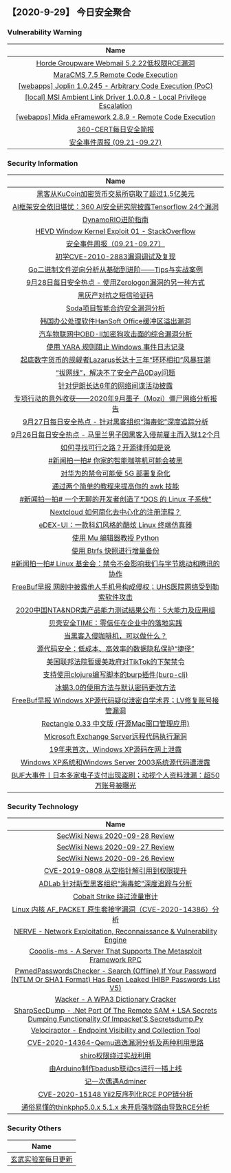 
 ##   【2020-9-29】 今日安全聚合


###  						       							Vulnerability Warning

|                             Name                             |
| :----------------------------------------------------------: |
|[Horde Groupware Webmail 5.2.22低权限RCE漏洞](https://www.seebug.org/vuldb/ssvid-98389)|
|[MaraCMS 7.5 Remote Code Execution](https://cxsecurity.com/issue/WLB-2020090131)|
|[[webapps] Joplin 1.0.245 - Arbitrary Code Execution (PoC)](https://www.exploit-db.com/exploits/48837)|
|[[local] MSI Ambient Link Driver 1.0.0.8 - Local Privilege Escalation](https://www.exploit-db.com/exploits/48836)|
|[[webapps] Mida eFramework 2.8.9 - Remote Code Execution](https://www.exploit-db.com/exploits/48835)|
|[360-CERT每日安全简报](https://cert.360.cn/daily?date=2020-09-29)|
|[安全事件周报 (09.21-09.27)](https://cert.360.cn/warning/detail?id=3e8a2fbe32bfe67170b7d3663e774646)|

### 						        							Security Information
|                             Name                                    |
| :----------------------------------------------------------: |
|[黑客从KuCoin加密货币交易所窃取了超过1.5亿美元](https://www.anquanke.com/post/id/218891)|
|[AI框架安全依旧堪忧：360 AI安全研究院披露Tensorflow 24个漏洞](https://www.anquanke.com/post/id/218839)|
|[DynamoRIO进阶指南](https://www.anquanke.com/post/id/218568)|
|[HEVD Window Kernel Exploit 01 - StackOverflow](https://www.anquanke.com/post/id/218682)|
|[安全事件周报（09.21-09.27）](https://www.anquanke.com/post/id/218820)|
|[初学CVE-2010-2883漏洞调试及复现](https://www.anquanke.com/post/id/218543)|
|[Go二进制文件逆向分析从基础到进阶——Tips与实战案例](https://www.anquanke.com/post/id/218674)|
|[9月28日每日安全热点 - 使用Zerologon漏洞的另一种方式](https://www.anquanke.com/post/id/218781)|
|[黑灰产对抗之短信验证码](https://www.anquanke.com/post/id/218673)|
|[Soda项目智能合约安全漏洞分析](https://www.anquanke.com/post/id/218372)|
|[韩国办公处理软件HanSoft Office缓冲区溢出漏洞](https://www.anquanke.com/post/id/218558)|
|[汽车物联网中OBD-II加密狗攻击面的综合漏洞分析](https://www.anquanke.com/post/id/218559)|
|[使用 YARA 规则阻止 Windows 事件日志记录](https://www.anquanke.com/post/id/217922)|
|[起底数字货币的觊觎者Lazarus长达十三年“环环相扣”风暴狂潮](https://www.anquanke.com/post/id/218753)|
|[“拔网线”，解决不了安全产品0Day问题](https://www.anquanke.com/post/id/218730)|
|[针对伊朗长达6年的网络间谍活动披露](https://www.anquanke.com/post/id/218650)|
|[专项行动的意外收获——2020年9月墨子（Mozi）僵尸网络分析报告](https://www.anquanke.com/post/id/218613)|
|[9月27日每日安全热点 - 针对黑客组织“海毒蛇”深度追踪分析](https://www.anquanke.com/post/id/218689)|
|[9月26日每日安全热点 - 马里兰男子因黑客入侵前雇主而入狱12个月](https://www.anquanke.com/post/id/218676)|
|[如何寻找可行之路？开源律师如是说](https://linux.cn/article-12662-1.html?utm_source=rss&utm_medium=rss)|
|[#新闻拍一拍# 你家的智能咖啡机可能会被黑](https://linux.cn/article-12660-1.html?utm_source=rss&utm_medium=rss)|
|[对华为的禁令可能使 5G 部署复杂化](https://linux.cn/article-12659-1.html?utm_source=rss&utm_medium=rss)|
|[通过两个简单的教程来提高你的 awk 技能](https://linux.cn/article-12658-1.html?utm_source=rss&utm_medium=rss)|
|[#新闻拍一拍# 一个无聊的开发者创造了“DOS 的 Linux 子系统”](https://linux.cn/article-12657-1.html?utm_source=rss&utm_medium=rss)|
|[Nextcloud 如何简化去中心化的注册流程？](https://linux.cn/article-12656-1.html?utm_source=rss&utm_medium=rss)|
|[eDEX-UI：一款科幻风格的酷炫 Linux 终端仿真器](https://linux.cn/article-12655-1.html?utm_source=rss&utm_medium=rss)|
|[使用 Mu 编辑器教授 Python](https://linux.cn/article-12654-1.html?utm_source=rss&utm_medium=rss)|
|[使用 Btrfs 快照进行增量备份](https://linux.cn/article-12653-1.html?utm_source=rss&utm_medium=rss)|
|[#新闻拍一拍# Linux 基金会：禁令不会影响我们与字节跳动和腾讯的协作](https://linux.cn/article-12652-1.html?utm_source=rss&utm_medium=rss)|
|[FreeBuf早报  网剧中披露他人手机号构成侵权；UHS医院网络受到勒索软件攻击](https://www.freebuf.com/news/251190.html)|
|[2020中国NTA&amp;NDR类产品能力测试结果公布：5大能力及应用组](https://www.freebuf.com/articles/paper/251141.html)|
|[贝壳安全TIME：零信任在企业中的落地实践](https://www.freebuf.com/fevents/251121.html)|
|[当黑客入侵咖啡机，可以做什么？](https://www.freebuf.com/articles/terminal/251106.html)|
|[源代码安全：低成本、高效率的数据隐私保护“捷径”](https://www.freebuf.com/articles/neopoints/251095.html)|
|[美国联邦法院暂缓美政府对TikTok的下架禁令](https://www.freebuf.com/news/251091.html)|
|[支持使用clojure编写脚本的burp插件(burp-clj)](https://www.freebuf.com/sectool/251076.html)|
|[冰蝎3.0的使用方法与默认密码更改方法](https://www.freebuf.com/sectool/251074.html)|
|[FreeBuf早报  Windows XP源代码疑似泄密自学术界；LV修复账号接管漏洞](https://www.freebuf.com/news/251057.html)|
|[Rectangle 0.33 中文版 (开源Mac窗口管理应用)](https://www.freebuf.com/sectool/251046.html)|
|[Microsoft Exchange Server远程代码执行漏洞](https://www.freebuf.com/news/250348.html)|
|[19年来首次，Windows XP源码在网上泄露](https://www.freebuf.com/news/251012.html)|
|[Windows XP系统和Windows Server 2003系统源代码遭泄露](https://www.freebuf.com/articles/network/251011.html)|
|[BUF大事件丨日本多家电子支付出现盗刷；动视个人资料泄漏：超50万账号被曝光](https://www.freebuf.com/video/250937.html)|

### 						        							Security  Technology
|                             Name                                    |
| :----------------------------------------------------------: |
|[SecWiki News 2020-09-28 Review](http://www.sec-wiki.com/?2020-09-28)|
|[SecWiki News 2020-09-27 Review](http://www.sec-wiki.com/?2020-09-27)|
|[SecWiki News 2020-09-26 Review](http://www.sec-wiki.com/?2020-09-26)|
|[CVE-2019-0808 从空指针解引用到权限提升](https://paper.seebug.org/1351/)|
|[ADLab 针对新型黑客组织“海毒蛇”深度追踪与分析](https://paper.seebug.org/1350/)|
|[Cobalt Strike 绕过流量审计](https://paper.seebug.org/1349/)|
|[Linux 内核 AF_PACKET 原生套接字漏洞（CVE-2020-14386）分析](https://paper.seebug.org/1348/)|
|[NERVE - Network Exploitation, Reconnaissance & Vulnerability Engine](http://www.kitploit.com/2020/09/nerve-network-exploitation.html)|
|[Cooolis-ms - A Server That Supports The Metasploit Framework RPC](http://www.kitploit.com/2020/09/cooolis-ms-server-that-supports.html)|
|[PwnedPasswordsChecker - Search (Offline) If Your Password (NTLM Or SHA1 Format) Has Been Leaked (HIBP Passwords List V5)](http://www.kitploit.com/2020/09/pwnedpasswordschecker-search-offline-if.html)|
|[Wacker - A WPA3 Dictionary Cracker](http://www.kitploit.com/2020/09/wacker-wpa3-dictionary-cracker.html)|
|[SharpSecDump - .Net Port Of The Remote SAM + LSA Secrets Dumping Functionality Of Impacket'S Secretsdump.Py](http://www.kitploit.com/2020/09/sharpsecdump-net-port-of-remote-sam-lsa.html)|
|[Velociraptor - Endpoint Visibility and Collection Tool](http://www.kitploit.com/2020/09/velociraptor-endpoint-visibility-and.html)|
|[CVE-2020-14364-Qemu逃逸漏洞分析及两种利用思路](http://xz.aliyun.com/t/8320)|
|[shiro权限绕过实战利用](http://xz.aliyun.com/t/8311)|
|[由Arduino制作badusb联动cs进行一插上线](http://xz.aliyun.com/t/8317)|
|[记一次偶遇Adminer](http://xz.aliyun.com/t/8309)|
|[CVE-2020-15148 Yii2反序列化RCE POP链分析](http://xz.aliyun.com/t/8307)|
|[通俗易懂的thinkphp5.0.x 5.1.x 未开启强制路由导致RCE分析](http://xz.aliyun.com/t/8312)|

### 						        							Security  Others
|                             Name                                    |
| :----------------------------------------------------------: |
|[玄武实验室每日更新](https://weibo.com/p/1006065582522936/wenzhang?from=page_100606_profile&wvr=6&mod=wenzhangmore)|

